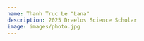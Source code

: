 ```yaml
---
name: Thanh Truc Le "Lana"
description: 2025 Draelos Science Scholar
image: images/photo.jpg
---
```

